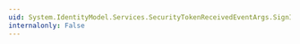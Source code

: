 ```yaml
---
uid: System.IdentityModel.Services.SecurityTokenReceivedEventArgs.SignInContext
internalonly: False
---
```

